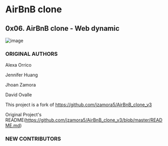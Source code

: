 # AirBnB clone

## 0x06. AirBnB clone - Web dynamic

![image](https://github.com/user-attachments/assets/4aea27a9-ac13-4219-b6a1-383f5b32ceba)

### ORIGINAL AUTHORS
Alexa Orrico

Jennifer Huang

Jhoan Zamora

David Ovalle

This project is a fork of https://github.com/jzamora5/AirBnB_clone_v3

Original Project's README(https://github.com/jzamora5/AirBnB_clone_v3/blob/master/README.md)

### NEW CONTRIBUTORS

